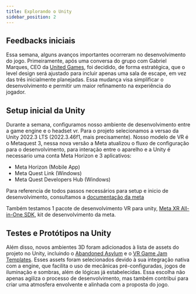 ```yaml
---
title: Explorando o Unity
sidebar_position: 2
---
```


## Feedbacks iniciais

Essa semana, alguns avanços importantes ocorreram no desenvolvimento do jogo. Primeiramente, após uma conversa do grupo com Gabriel Marques, CEO da [United Games](https://unitedgames.com.br/site/), foi decidido, de forma estratégica, que o level design será ajustado para incluir apenas uma sala de escape, em vez das três inicialmente planejadas. Essa mudança visa simplificar o desenvolvimento e permitir um maior refinamento na experiência do jogador.

## Setup inicial da Unity

Durante a semana, configuramos nosso ambiente de desenvolvimento entre a game engine e o headset vr. Para o projeto selecionamos a versao da Unity 2022.3 LTS (2022.3.46f1, mais precisamente). Nosso modelo de VR é o Metaquest 3, nessa nova versão a Meta atualizou o fluxo de configuração para o desenvolvimento, para interação entre o aparelho e a Unity é necessario uma conta Meta Horizon e 3 aplicativos:

- Meta Horizon (Mobile App)
- Meta Quest Link (Windows)
- Meta Quest Developers Hub (Windows)

Para referencia de todos passos necessários para setup e inicio de desenvolvimento, consultamos a [documentação da meta](https://developers.meta.com/horizon/documentation/unity/unity-tutorial-hello-vr)

Também testamos 1 pacote de desenvolvimento VR para unity, [Meta XR All-in-One SDK](https://assetstore.unity.com/packages/tools/integration/meta-xr-all-in-one-sdk-269657), kit de desenvolvimento da meta.



## Testes e Protótipos na Unity

Além disso, novos ambientes 3D foram adicionados à lista de assets do projeto no Unity, incluindo o [Abandoned Asylum](https://assetstore.unity.com/packages/3d/environments/urban/abandoned-asylum-49137#reviews) e o [VR Game Jam Templates](https://github.com/ValemVR/VR-Game-Jam-Template). Esses assets foram selecionados devido à sua integração nativa com a engine, que facilita o uso de mecânicas pré-configuradas, jogos de iluminação e sombras, além de lógicas já estabelecidas. Essa escolha não apenas agiliza o processo de desenvolvimento, mas também contribui para criar uma atmosfera envolvente e alinhada com a proposta do jogo.